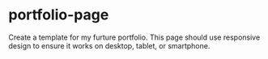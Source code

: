 # portfolio-page
Create a template for my furture portfolio. This page should use responsive design to ensure it works on desktop, tablet, or smartphone. 
